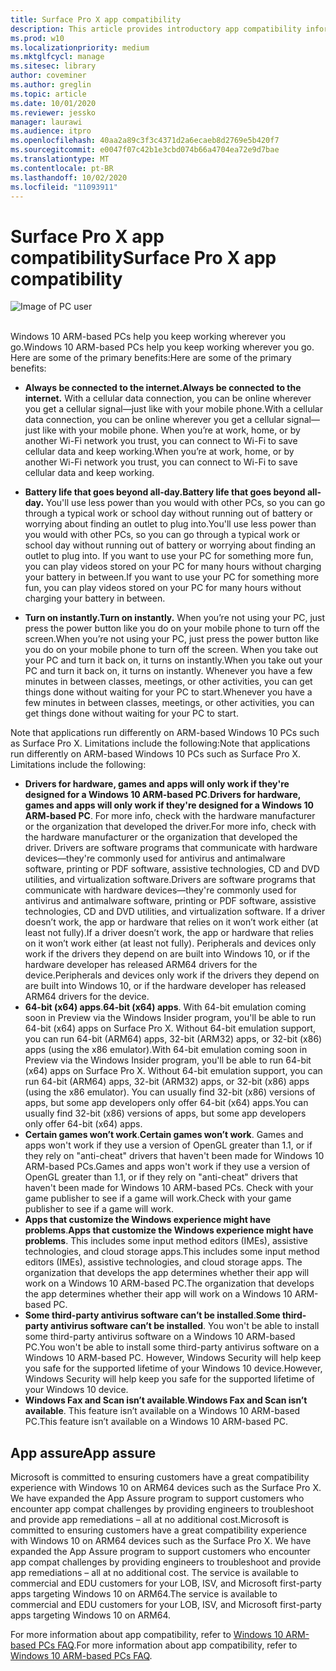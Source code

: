 ```yaml
---
title: Surface Pro X app compatibility
description: This article provides introductory app compatibility information for Surface Pro X ARM-based PCs.
ms.prod: w10
ms.localizationpriority: medium
ms.mktglfcycl: manage
ms.sitesec: library
author: coveminer
ms.author: greglin
ms.topic: article
ms.date: 10/01/2020
ms.reviewer: jessko
manager: laurawi
ms.audience: itpro
ms.openlocfilehash: 40aa2a89c3f3c4371d2a6ecaeb8d2769e5b420f7
ms.sourcegitcommit: e0047f07c42b1e3cbd074b66a4704ea72e9d7bae
ms.translationtype: MT
ms.contentlocale: pt-BR
ms.lasthandoff: 10/02/2020
ms.locfileid: "11093911"
---
```

# <span data-ttu-id="d86ef-103">Surface Pro X app compatibility</span><span class="sxs-lookup"><span data-stu-id="d86ef-103">Surface Pro X app compatibility</span></span>



 ![Image of PC user](images/4527790_en_4.png)<br><br>



<span data-ttu-id="d86ef-105">Windows 10 ARM-based PCs help you keep working wherever you go.</span><span class="sxs-lookup"><span data-stu-id="d86ef-105">Windows 10 ARM-based PCs help you keep working wherever you go.</span></span> <span data-ttu-id="d86ef-106">Here are some of the primary benefits:</span><span class="sxs-lookup"><span data-stu-id="d86ef-106">Here are some of the primary benefits:</span></span>

- **<span data-ttu-id="d86ef-107">Always be connected to the internet.</span><span class="sxs-lookup"><span data-stu-id="d86ef-107">Always be connected to the internet.</span></span>** <span data-ttu-id="d86ef-108">With a cellular data connection, you can be online wherever you get a cellular signal—just like with your mobile phone.</span><span class="sxs-lookup"><span data-stu-id="d86ef-108">With a cellular data connection, you can be online wherever you get a cellular signal—just like with your mobile phone.</span></span> <span data-ttu-id="d86ef-109">When you’re at work, home, or by another Wi-Fi network you trust, you can connect to Wi-Fi to save cellular data and keep working.</span><span class="sxs-lookup"><span data-stu-id="d86ef-109">When you’re at work, home, or by another Wi-Fi network you trust, you can connect to Wi-Fi to save cellular data and keep working.</span></span>

- **<span data-ttu-id="d86ef-110">Battery life that goes beyond all-day.</span><span class="sxs-lookup"><span data-stu-id="d86ef-110">Battery life that goes beyond all-day.</span></span>**  <span data-ttu-id="d86ef-111">You'll use less power than you would with other PCs, so you can go through a typical work or school day without running out of battery or worrying about finding an outlet to plug into.</span><span class="sxs-lookup"><span data-stu-id="d86ef-111">You'll use less power than you would with other PCs, so you can go through a typical work or school day without running out of battery or worrying about finding an outlet to plug into.</span></span> <span data-ttu-id="d86ef-112">If you want to use your PC for something more fun, you can play videos stored on your PC for many hours without charging your battery in between.</span><span class="sxs-lookup"><span data-stu-id="d86ef-112">If you want to use your PC for something more fun, you can play videos stored on your PC for many hours without charging your battery in between.</span></span>

- **<span data-ttu-id="d86ef-113">Turn on instantly.</span><span class="sxs-lookup"><span data-stu-id="d86ef-113">Turn on instantly.</span></span>** <span data-ttu-id="d86ef-114">When you’re not using your PC, just press the power button like you do on your mobile phone to turn off the screen.</span><span class="sxs-lookup"><span data-stu-id="d86ef-114">When you’re not using your PC, just press the power button like you do on your mobile phone to turn off the screen.</span></span> <span data-ttu-id="d86ef-115">When you take out your PC and turn it back on, it turns on instantly.</span><span class="sxs-lookup"><span data-stu-id="d86ef-115">When you take out your PC and turn it back on, it turns on instantly.</span></span> <span data-ttu-id="d86ef-116">Whenever you have a few minutes in between classes, meetings, or other activities, you can get things done without waiting for your PC to start.</span><span class="sxs-lookup"><span data-stu-id="d86ef-116">Whenever you have a few minutes in between classes, meetings, or other activities, you can get things done without waiting for your PC to start.</span></span>

<span data-ttu-id="d86ef-117">Note that applications run differently on ARM-based Windows 10 PCs such as Surface Pro X. Limitations include the following:</span><span class="sxs-lookup"><span data-stu-id="d86ef-117">Note that applications run differently on ARM-based Windows 10 PCs such as Surface Pro X. Limitations include the following:</span></span>

- <span data-ttu-id="d86ef-118">**Drivers for hardware, games and apps will only work if they're designed for a Windows 10 ARM-based PC**.</span><span class="sxs-lookup"><span data-stu-id="d86ef-118">**Drivers for hardware, games and apps will only work if they're designed for a Windows 10 ARM-based PC**.</span></span> <span data-ttu-id="d86ef-119">For more info, check with the hardware manufacturer or the organization that developed the driver.</span><span class="sxs-lookup"><span data-stu-id="d86ef-119">For more info, check with the hardware manufacturer or the organization that developed the driver.</span></span> <span data-ttu-id="d86ef-120">Drivers are software programs that communicate with hardware devices—they're commonly used for antivirus and antimalware software, printing or PDF software, assistive technologies, CD and DVD utilities, and virtualization software.</span><span class="sxs-lookup"><span data-stu-id="d86ef-120">Drivers are software programs that communicate with hardware devices—they're commonly used for antivirus and antimalware software, printing or PDF software, assistive technologies, CD and DVD utilities, and virtualization software.</span></span> <span data-ttu-id="d86ef-121">If a driver doesn’t work, the app or hardware that relies on it won’t work either (at least not fully).</span><span class="sxs-lookup"><span data-stu-id="d86ef-121">If a driver doesn’t work, the app or hardware that relies on it won’t work either (at least not fully).</span></span> <span data-ttu-id="d86ef-122">Peripherals and devices only work if the drivers they depend on are built into Windows 10, or if the hardware developer has released ARM64 drivers for the device.</span><span class="sxs-lookup"><span data-stu-id="d86ef-122">Peripherals and devices only work if the drivers they depend on are built into Windows 10, or if the hardware developer has released ARM64 drivers for the device.</span></span>
- <span data-ttu-id="d86ef-123">**64-bit (x64) apps**.</span><span class="sxs-lookup"><span data-stu-id="d86ef-123">**64-bit (x64) apps**.</span></span> <span data-ttu-id="d86ef-124">With 64-bit emulation coming soon in Preview via the Windows Insider program, you'll be able to run 64-bit (x64) apps on Surface Pro X. Without 64-bit emulation support, you can run 64-bit (ARM64) apps, 32-bit (ARM32) apps, or 32-bit (x86) apps (using the x86 emulator).</span><span class="sxs-lookup"><span data-stu-id="d86ef-124">With 64-bit emulation coming soon in Preview via the Windows Insider program, you'll be able to run 64-bit (x64) apps on Surface Pro X. Without 64-bit emulation support, you can run 64-bit (ARM64) apps, 32-bit (ARM32) apps, or 32-bit (x86) apps (using the x86 emulator).</span></span> <span data-ttu-id="d86ef-125">You can usually find 32-bit (x86) versions of apps, but some app developers only offer 64-bit (x64) apps.</span><span class="sxs-lookup"><span data-stu-id="d86ef-125">You can usually find 32-bit (x86) versions of apps, but some app developers only offer 64-bit (x64) apps.</span></span>
- <span data-ttu-id="d86ef-126">**Certain games won’t work**.</span><span class="sxs-lookup"><span data-stu-id="d86ef-126">**Certain games won’t work**.</span></span> <span data-ttu-id="d86ef-127">Games and apps won't work if they use a version of OpenGL greater than 1.1, or if they rely on "anti-cheat" drivers that haven't been made for Windows 10 ARM-based PCs.</span><span class="sxs-lookup"><span data-stu-id="d86ef-127">Games and apps won't work if they use a version of OpenGL greater than 1.1, or if they rely on "anti-cheat" drivers that haven't been made for Windows 10 ARM-based PCs.</span></span> <span data-ttu-id="d86ef-128">Check with your game publisher to see if a game will work.</span><span class="sxs-lookup"><span data-stu-id="d86ef-128">Check with your game publisher to see if a game will work.</span></span>
- <span data-ttu-id="d86ef-129">**Apps that customize the Windows experience might have problems**.</span><span class="sxs-lookup"><span data-stu-id="d86ef-129">**Apps that customize the Windows experience might have problems**.</span></span> <span data-ttu-id="d86ef-130">This includes some input method editors (IMEs), assistive technologies, and cloud storage apps.</span><span class="sxs-lookup"><span data-stu-id="d86ef-130">This includes some input method editors (IMEs), assistive technologies, and cloud storage apps.</span></span> <span data-ttu-id="d86ef-131">The organization that develops the app determines whether their app will work on a Windows 10 ARM-based PC.</span><span class="sxs-lookup"><span data-stu-id="d86ef-131">The organization that develops the app determines whether their app will work on a Windows 10 ARM-based PC.</span></span>
- <span data-ttu-id="d86ef-132">**Some third-party antivirus software can’t be installed**.</span><span class="sxs-lookup"><span data-stu-id="d86ef-132">**Some third-party antivirus software can’t be installed**.</span></span> <span data-ttu-id="d86ef-133">You won't be able to install some third-party antivirus software on a Windows 10 ARM-based PC.</span><span class="sxs-lookup"><span data-stu-id="d86ef-133">You won't be able to install some third-party antivirus software on a Windows 10 ARM-based PC.</span></span> <span data-ttu-id="d86ef-134">However, Windows Security will help keep you safe for the supported lifetime of your Windows 10 device.</span><span class="sxs-lookup"><span data-stu-id="d86ef-134">However, Windows Security will help keep you safe for the supported lifetime of your Windows 10 device.</span></span>
- <span data-ttu-id="d86ef-135">**Windows Fax and Scan isn’t available**.</span><span class="sxs-lookup"><span data-stu-id="d86ef-135">**Windows Fax and Scan isn’t available**.</span></span> <span data-ttu-id="d86ef-136">This feature isn’t available on a Windows 10 ARM-based PC.</span><span class="sxs-lookup"><span data-stu-id="d86ef-136">This feature isn’t available on a Windows 10 ARM-based PC.</span></span>

## <span data-ttu-id="d86ef-137">App assure</span><span class="sxs-lookup"><span data-stu-id="d86ef-137">App assure</span></span>

<span data-ttu-id="d86ef-138">Microsoft is committed to ensuring customers have a great compatibility experience with Windows 10 on ARM64 devices such as the Surface Pro X. We have expanded the App Assure program to support customers who encounter app compat challenges by providing engineers to troubleshoot and provide app remediations – all at no additional cost.</span><span class="sxs-lookup"><span data-stu-id="d86ef-138">Microsoft is committed to ensuring customers have a great compatibility experience with Windows 10 on ARM64 devices such as the Surface Pro X. We have expanded the App Assure program to support customers who encounter app compat challenges by providing engineers to troubleshoot and provide app remediations – all at no additional cost.</span></span> <span data-ttu-id="d86ef-139">The service is available to commercial and EDU customers for your LOB, ISV, and Microsoft first-party apps targeting Windows 10 on ARM64.</span><span class="sxs-lookup"><span data-stu-id="d86ef-139">The service is available to commercial and EDU customers for your LOB, ISV, and Microsoft first-party apps targeting Windows 10 on ARM64.</span></span> 

<span data-ttu-id="d86ef-140">For more information about app compatibility, refer to [Windows 10 ARM-based PCs FAQ](https://support.microsoft.com/en-us/help/4521606).</span><span class="sxs-lookup"><span data-stu-id="d86ef-140">For more information about app compatibility, refer to [Windows 10 ARM-based PCs FAQ](https://support.microsoft.com/en-us/help/4521606).</span></span>
